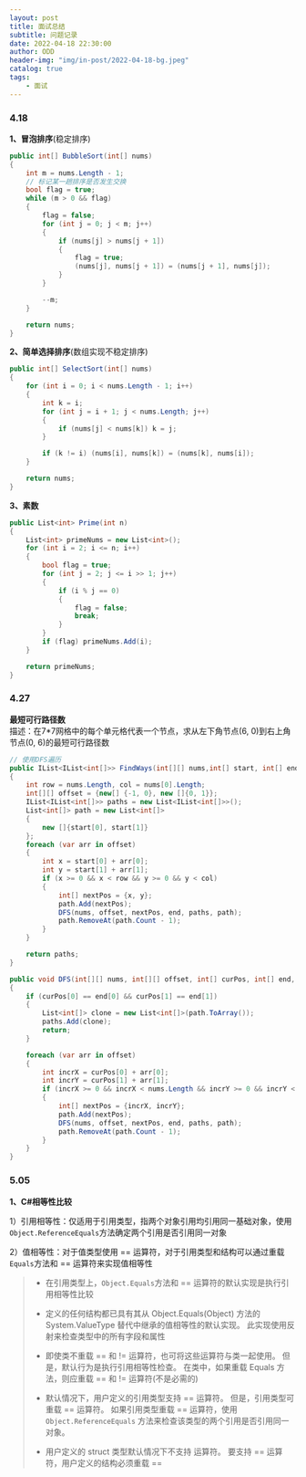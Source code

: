 ```yaml
---
layout: post
title: 面试总结
subtitle: 问题记录
date: 2022-04-18 22:30:00
author: ODD
header-img: "img/in-post/2022-04-18-bg.jpeg"
catalog: true
tags:
    - 面试
---
```


### 4.18

**1、冒泡排序**(稳定排序)

```csharp
public int[] BubbleSort(int[] nums)
{
    int m = nums.Length - 1;
    // 标记某一趟排序是否发生交换
    bool flag = true;
    while (m > 0 && flag)
    {
        flag = false;
        for (int j = 0; j < m; j++)
        {
            if (nums[j] > nums[j + 1])
            {
                flag = true;
                (nums[j], nums[j + 1]) = (nums[j + 1], nums[j]);
            }
        }

        --m;
    }

    return nums;
}
```

**2、简单选择排序**(数组实现不稳定排序)

```csharp
public int[] SelectSort(int[] nums)
{
    for (int i = 0; i < nums.Length - 1; i++)
    {
        int k = i;
        for (int j = i + 1; j < nums.Length; j++)
        {
            if (nums[j] < nums[k]) k = j;
        }

        if (k != i) (nums[i], nums[k]) = (nums[k], nums[i]);
    }

    return nums;
}
```

**3、素数**

```csharp
public List<int> Prime(int n)
{
    List<int> primeNums = new List<int>();
    for (int i = 2; i <= n; i++)
    {
        bool flag = true;
        for (int j = 2; j <= i >> 1; j++)
        {
            if (i % j == 0)
            {
                flag = false;
                break;
            }
        }
        if (flag) primeNums.Add(i);
    }

    return primeNums;
}
```

### 4.27

**最短可行路径数**  
描述：在7*7网格中的每个单元格代表一个节点，求从左下角节点(6, 0)到右上角节点(0, 6)的最短可行路径数

```csharp
// 使用DFS遍历
public IList<IList<int[]>> FindWays(int[][] nums,int[] start, int[] end)
{
    int row = nums.Length, col = nums[0].Length;
    int[][] offset = {new[] {-1, 0}, new []{0, 1}};
    IList<IList<int[]>> paths = new List<IList<int[]>>();
    List<int[]> path = new List<int[]>
    {
        new []{start[0], start[1]}
    };
    foreach (var arr in offset)
    {
        int x = start[0] + arr[0];
        int y = start[1] + arr[1];
        if (x >= 0 && x < row && y >= 0 && y < col)
        {
            int[] nextPos = {x, y};
            path.Add(nextPos);
            DFS(nums, offset, nextPos, end, paths, path);
            path.RemoveAt(path.Count - 1);
        }
    }

    return paths;
}

public void DFS(int[][] nums, int[][] offset, int[] curPos, int[] end, IList<IList<int[]>> paths, List<int[]> path)
{
    if (curPos[0] == end[0] && curPos[1] == end[1])
    {
        List<int[]> clone = new List<int[]>(path.ToArray()); 
        paths.Add(clone);
        return;
    }

    foreach (var arr in offset)
    {
        int incrX = curPos[0] + arr[0];
        int incrY = curPos[1] + arr[1];
        if (incrX >= 0 && incrX < nums.Length && incrY >= 0 && incrY < nums[0].Length)
        {
            int[] nextPos = {incrX, incrY};
            path.Add(nextPos);
            DFS(nums, offset, nextPos, end, paths, path);
            path.RemoveAt(path.Count - 1);
        }
    }
}
```

### 5.05

**1、C#相等性比较**

1）引用相等性：仅适用于引用类型，指两个对象引用均引用同一基础对象，使用`Object.ReferenceEquals`方法确定两个引用是否引用同一对象

2）值相等性：对于值类型使用 == 运算符，对于引用类型和结构可以通过重载`Equals`方法和 == 运算符来实现值相等性
> - 在引用类型上，`Object.Equals`方法和 == 运算符的默认实现是执行引用相等性比较
>
> - 定义的任何结构都已具有其从 Object.Equals(Object) 方法的 System.ValueType 替代中继承的值相等性的默认实现。 此实现使用反射来检查类型中的所有字段和属性
>
> - 即使类不重载 == 和 != 运算符，也可将这些运算符与类一起使用。 但是，默认行为是执行引用相等性检查。 在类中，如果重载 Equals 方法，则应重载 == 和 != 运算符(不是必需的)
>
> - 默认情况下，用户定义的引用类型支持 == 运算符。 但是，引用类型可重载 == 运算符。 如果引用类型重载 == 运算符，使用 `Object.ReferenceEquals` 方法来检查该类型的两个引用是否引用同一对象。
>
> - 用户定义的 struct 类型默认情况下不支持 运算符。 要支持 == 运算符，用户定义的结构必须重载 == 